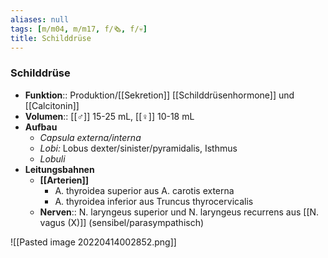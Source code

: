 ```yaml
---
aliases: null
tags: [m/m04, m/m17, f/🗞️, f/💀]
title: Schilddrüse
---
```

### Schilddrüse
- **Funktion**:: Produktion/[[Sekretion]] [[Schilddrüsenhormone]] und [[Calcitonin]]
- **Volumen**:: [[♂]] 15-25 mL, [[♀]] 10-18 mL
- **Aufbau**
	- *Capsula externa/interna*
	- *Lobi:* Lobus dexter/sinister/pyramidalis, Isthmus
	- *Lobuli*
- **Leitungsbahnen**
	- **[[Arterien]]**
		- A. thyroidea superior aus A. carotis externa
		- A. thyroidea inferior aus Truncus thyrocervicalis
	- **Nerven**:: N. laryngeus superior und N. laryngeus recurrens aus [[N. vagus (X)]] (sensibel/parasympathisch)

![[Pasted image 20220414002852.png]]